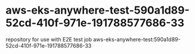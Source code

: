 # aws-eks-anywhere-test-590a1d89-52cd-410f-971e-191788577686-33
repository for use with E2E test job aws-eks-anywhere-test:590a1d89-52cd-410f-971e-191788577686-33
